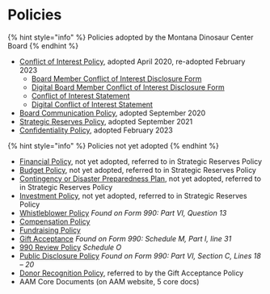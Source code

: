 # Policies

{% hint style="info" %}
Policies adopted by the Montana Dinosaur Center Board
{% endhint %}

* [Conflict of Interest Policy](conflict-of-interest-policy.md), adopted April 2020, re-adopted February 2023
  * [Board Member Conflict of Interest Disclosure Form](https://docs.tmdinosaurcenter.org/policies-and-info/KHxCR15iKwLXTyQyEIfo/)
  * [Digital Board Member Conflict of Interest Disclosure Form](https://forms.monday.com/forms/41bc9a5f10faa5d53a8c49558c633d70?r=use1)
  * [Conflict of Interest Statement](https://docs.tmdinosaurcenter.org/policies-and-info/conflict-of-interest-policy/conflict-of-interest-statement)
  * [Digital Conflict of Interest Statement](https://forms.monday.com/forms/9501dd91aed9008061d31455fc6cf45a?r=use1)
* [Board Communication Policy](https://docs.tmdinosaurcenter.org/policies/), adopted September 2020
* [Strategic Reserves Policy](strategic-reserve-policy.md), adopted September 2021
* [Confidentiality Policy](https://docs.tmdinosaurcenter.org/policies-and-info/confidentiality-policy), adopted February 2023

{% hint style="info" %}
Policies not yet adopted
{% endhint %}

* [Financial Policy](financial-policy.md), not yet adopted, referred to in Strategic Reserves Policy
* [Budget Policy](budget-policy.md), not yet adopted, referred to in Strategic Reserves Policy
* [Contingency or Disaster Preparedness Plan](contingency-or-disaster-policy.md), not yet adopted, referred to in Strategic Reserves Policy
* [Investment Policy](investment-policy.md), not yet adopted, referred to in Strategic Reserves Policy
* [Whistleblower Policy](broken-reference) _Found on Form 990: Part VI, Question 13_
* [Compensation Policy](./)
* [Fundraising Policy](./)
* [Gift Acceptance](./) _Found on Form 990: Schedule M, Part I, line 31_
* [990 Review Policy](./) _Schedule O_
* [Public Disclosure Policy](./) _Found on Form 990: Part VI, Section C, Lines 18 – 20_
* [Donor Recognition Policy](https://docs.tmdinosaurcenter.org/policies-and-info/v/policies/draft-donor-recognition-policy), referred to by the Gift Acceptance Policy
* AAM Core Documents (on AAM website, 5 core docs)

